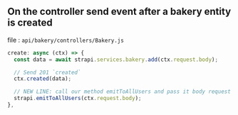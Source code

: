 ## On the controller send event after a bakery entity is created

file : `api/bakery/controllers/Bakery.js`
```javascript
create: async (ctx) => {
  const data = await strapi.services.bakery.add(ctx.request.body);

  // Send 201 `created`
  ctx.created(data);

  // NEW LINE: call our method emitToAllUsers and pass it body request
  strapi.emitToAllUsers(ctx.request.body);
},

```
